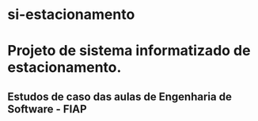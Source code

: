 # si-estacionamento
# Projeto de sistema informatizado de estacionamento.
## Estudos de caso das aulas de Engenharia de Software - FIAP
